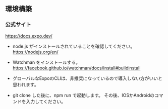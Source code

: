 ## 環境構築


### 公式サイト
https://docs.expo.dev/

- node.js がインストールされていることを確認してください。  
  https://nodejs.org/en/

- Watchman をインストールする。  
  https://facebook.github.io/watchman/docs/install#buildinstall
  
- グローバルなExpoのCLIは、非推奨になっているので導入しない方がいいと思われます。
  
- git clone した後に、npm run で起動します。 その後、IOSかAndroidのコマンドを入力してください。
